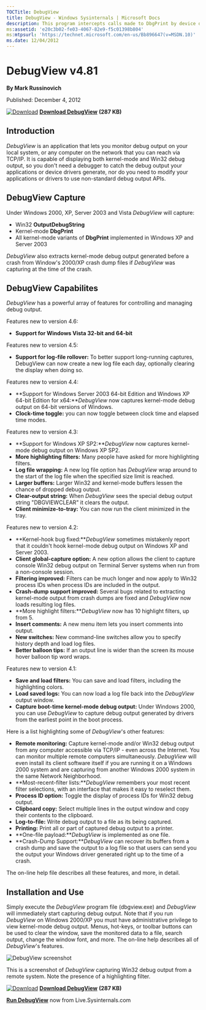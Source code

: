 ```yaml
--- 
TOCTitle: DebugView
title: DebugView - Windows Sysinternals | Microsoft Docs
description: This program intercepts calls made to DbgPrint by device drivers and OutputDebugString made by Win32 programs. It allows for viewing and recording of debug session output on your local machine or across the Internet without an active debugger.
ms:assetid: 'e20c3b02-fe03-4067-82e9-f5c01398b804'
ms:mtpsurl: 'https://technet.microsoft.com/en-us/Bb896647(v=MSDN.10)'
ms.date: 12/04/2012
---
```


DebugView v4.81
===============

**By Mark Russinovich**

Published: December 4, 2012

[![Download](/media/landing/sysinternals/download_sm.png)](https://download.sysinternals.com/files/DebugView.zip) [**Download DebugView**](https://download.sysinternals.com/files/DebugView.zip) **(287 KB)**


## Introduction

*DebugView* is an application that lets you monitor debug output on your
local system, or any computer on the network that you can reach via
TCP/IP. It is capable of displaying both kernel-mode and Win32 debug
output, so you don't need a debugger to catch the debug output your
applications or device drivers generate, nor do you need to modify your
applications or drivers to use non-standard debug output APIs.  
  

## DebugView Capture

Under Windows 2000, XP, Server 2003 and Vista *DebugView* will capture:

-   Win32 **OutputDebugString**
-   Kernel-mode **DbgPrint**
-   All kernel-mode variants of **DbgPrint** implemented in Windows XP
    and Server 2003

*DebugView* also extracts kernel-mode debug output generated before a
crash from Window's 2000/XP crash dump files if *DebugView* was
capturing at the time of the crash.  
  

## DebugView Capabilites

*DebugView* has a powerful array of features for controlling and
managing debug output.

Features new to version 4.6:

-   **Support for Windows Vista 32-bit and 64-bit**

Features new to version 4.5:

-   **Support for log-file rollover:** To better support long-running
    captures, DebugView can now create a new log file each day,
    optionally clearing the display when doing so.

Features new to version 4.4:

-   **Support for Windows Server 2003 64-bit Edition and Windows XP
    64-bit Edition for x64:***DebugView* now captures kernel-mode debug
    output on 64-bit versions of Windows.
-   **Clock-time toggle:** you can now toggle between clock time and
    elapsed time modes.

Features new to version 4.3:

-   **Support for Windows XP SP2:***DebugView* now captures kernel-mode
    debug output on Windows XP SP2.
-   **More highlighting filters:** Many people have asked for more
    highlighting filters.
-   **Log file wrapping:** A new log file option has *DebugView* wrap
    around to the start of the log file when the specified size limit is
    reached.
-   **Larger buffers:** Larger Win32 and kernel-mode buffers lessen the
    chance of dropped debug output.
-   **Clear-output string:** When *DebugView* sees the special debug
    output string "DBGVIEWCLEAR" it clears the output.
-   **Client minimize-to-tray:** You can now run the client minimized in
    the tray.

Features new to version 4.2:

-   **Kernel-hook bug fixed:***DebugView* sometimes mistakenly report
    that it couldn't hook kernel-mode debug output on Windows XP and
    Server 2003.
-   **Client global-capture option:** A new option allows the client to
    capture console Win32 debug output on Terminal Server systems when
    run from a non-console session.
-   **Filtering improved:** Filters can be much longer and now apply to
    Win32 process IDs when process IDs are included in the output.
-   **Crash-dump support improved:** Several bugs related to extracting
    kernel-mode output from crash dumps are fixed and *DebugView* now
    loads resulting log files.
-   **More highlight filters:***DebugView* now has 10 highlight filters,
    up from 5.
-   **Insert comments:** A new menu item lets you insert comments into
    output.
-   **New switches:** New command-line switches allow you to specify
    history depth and load log files.
-   **Better balloon tips:** If an output line is wider than the screen
    its mouse hover balloon tip word wraps.

Features new to version 4.1:

-   **Save and load filters:** You can save and load filters, including
    the highlighting colors.
-   **Load saved logs:** You can now load a log file back into the
    *DebugView* output window.
-   **Capture boot-time kernel-mode debug output:** Under Windows 2000,
    you can use *DebugView* to capture debug output generated by drivers
    from the earliest point in the boot process.

Here is a list highlighting some of *DebugView*'s other features:

-   **Remote monitoring:** Capture kernel-mode and/or Win32 debug output
    from any computer accessible via TCP/IP - even across the Internet.
    You can monitor multiple remote computers simultaneously.
    *DebugView* will even install its client software itself if you are
    running it on a Windows 2000 system and are capturing from another
    Windows 2000 system in the same Network Neighborhood.
-   **Most-recent-filter lists:***DebugView* remembers your most recent
    filter selections, with an interface that makes it easy to reselect
    them.
-   **Process ID option:** Toggle the display of process IDs for Win32
    debug output.
-   **Clipboard copy:** Select multiple lines in the output window and
    copy their contents to the clipboard.
-   **Log-to-file:** Write debug output to a file as its being captured.
-   **Printing:** Print all or part of captured debug output to a
    printer.
-   **One-file payload:***DebugView* is implemented as one file.
-   **Crash-Dump Support:***DebugView* can recover its buffers from a
    crash dump and save the output to a log file so that users can send
    you the output your Windows driver generated right up to the time of
    a crash.

The on-line help file describes all these features, and more, in
detail.  
  

## Installation and Use

Simply execute the *DebugView* program file (dbgview.exe) and
*DebugView* will immediately start capturing debug output. Note that if
you run *DebugView* on Windows 2000/XP you must have administrative
privilege to view kernel-mode debug output. Menus, hot-keys, or toolbar
buttons can be used to clear the window, save the monitored data to a
file, search output, change the window font, and more. The on-line help
describes all of *DebugView*'s features.

![DebugView screenshot](/media/landing/sysinternals/DebugView.gif)

This is a screenshot of *DebugView* capturing Win32 debug output from a
remote system. Note the presence of a highlighting filter.

[![Download](/media/landing/sysinternals/download_sm.png)](https://download.sysinternals.com/files/DebugView.zip) [**Download DebugView**](https://download.sysinternals.com/files/DebugView.zip) **(287 KB)**

[**Run DebugView**](https://live.sysinternals.com/Dbgview.exe) now from Live.Sysinternals.com

  

